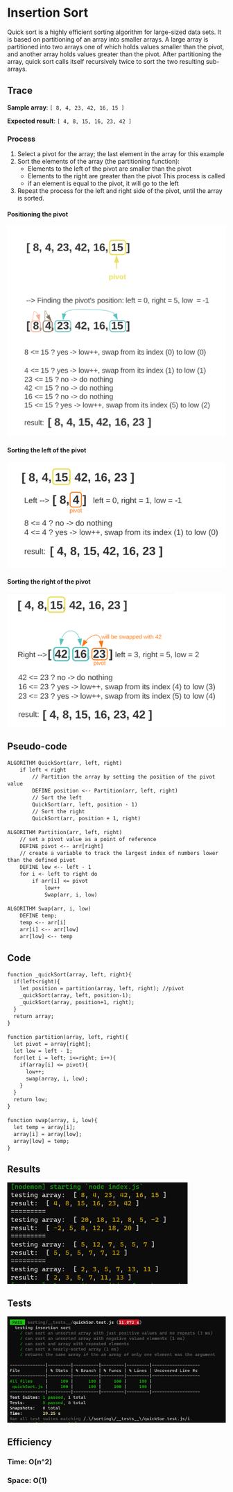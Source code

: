 # Insertion Sort

Quick sort is a highly efficient sorting algorithm for large-sized data sets. It is based on partitioning of an array into smaller arrays. A large array is partitioned into two arrays one of which holds values smaller than the pivot, and another array holds values greater than the pivot. After partitioning the array, quick sort calls itself recursively twice to sort the two resulting sub-arrays.

## Trace

**Sample array**: `[ 8, 4, 23, 42, 16, 15 ]`

**Expected result**: `[ 4, 8, 15, 16, 23, 42 ]`

### Process

1. Select a pivot for the array; the last element in the array for this example
2. Sort the elements of the array (the partitioning function):
    * Elements to the left of the pivot are smaller than the pivot
    * Elements to the right are greater than the pivot This process is called
    * if an element is equal to the pivot, it will go to the left
3. Repeat the process for the left and right side of the pivot, until the array is sorted.

#### Positioning the pivot

![result](./images28/step1.PNG)

#### Sorting the left of the pivot

![result](./images28/left.PNG)

#### Sorting the right of the pivot

![result](./images28/right.PNG)

## Pseudo-code

```
ALGORITHM QuickSort(arr, left, right)
    if left < right
        // Partition the array by setting the position of the pivot value
        DEFINE position <-- Partition(arr, left, right)
        // Sort the left
        QuickSort(arr, left, position - 1)
        // Sort the right
        QuickSort(arr, position + 1, right)

ALGORITHM Partition(arr, left, right)
    // set a pivot value as a point of reference
    DEFINE pivot <-- arr[right]
    // create a variable to track the largest index of numbers lower than the defined pivot
    DEFINE low <-- left - 1
    for i <- left to right do
        if arr[i] <= pivot
            low++
            Swap(arr, i, low)

ALGORITHM Swap(arr, i, low)
    DEFINE temp;
    temp <-- arr[i]
    arr[i] <-- arr[low]
    arr[low] <-- temp
```

## Code

```
function _quickSort(array, left, right){
  if(left<right){
    let position = partition(array, left, right); //pivot
    _quickSort(array, left, position-1);
    _quickSort(array, position+1, right);
  }
  return array;
}

function partition(array, left, right){
  let pivot = array[right];
  let low = left - 1;
  for(let i = left; i<=right; i++){
    if(array[i] <= pivot){
      low++;
      swap(array, i, low);
    }
  }
  return low;
}

function swap(array, i, low){
  let temp = array[i];
  array[i] = array[low];
  array[low] = temp;
}
```

## Results

![result](./images28/ch28res.PNG)

## Tests

![test](./images28/ch28test.PNG)

## Efficiency

### Time: O(n^2)

### Space: O(1)
